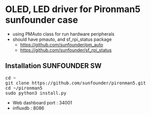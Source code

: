 # OLED, LED driver for Pironman5 sunfounder case
- using PMAuto class for run hardware peripherals
- should have pmauto, and sf_rpi_status package
  - https://github.com/sunfounder/pm_auto
  - https://github.com/sunfounder/sf_rpi_status  

## Installation SUNFOUNDER SW 

<pre>
cd ~
git clone https://github.com/sunfounder/pironman5.git
cd ~/pironman5
sudo python3 install.py
</pre>

- Web dashboard port : 34001
- influxdb : 8086
